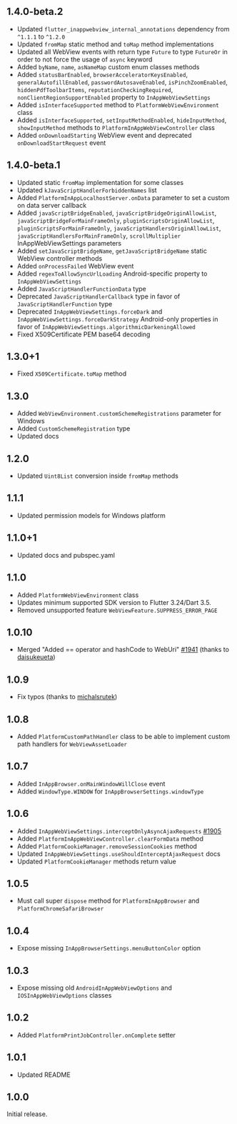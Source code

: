 ## 1.4.0-beta.2

- Updated `flutter_inappwebview_internal_annotations` dependency from `^1.1.1` to `^1.2.0`
- Updated `fromMap` static method and `toMap` method implementations
- Updated all WebView events with return type `Future` to type `FutureOr` in order to not force the usage of `async` keyword
- Added `byName`, `name`, `asNameMap` custom enum classes methods
- Added `statusBarEnabled`, `browserAcceleratorKeysEnabled`, `generalAutofillEnabled`, `passwordAutosaveEnabled`, `isPinchZoomEnabled`, `hiddenPdfToolbarItems`, `reputationCheckingRequired`, `nonClientRegionSupportEnabled` property to `InAppWebViewSettings`
- Added `isInterfaceSupported` method to `PlatformWebViewEnvironment` class
- Added `isInterfaceSupported`, `setInputMethodEnabled`, `hideInputMethod`, `showInputMethod` methods to `PlatformInAppWebViewController` class
- Added `onDownloadStarting` WebView event and deprecated `onDownloadStartRequest` event

## 1.4.0-beta.1

- Updated static `fromMap` implementation for some classes
- Updated `kJavaScriptHandlerForbiddenNames` list
- Added `PlatformInAppLocalhostServer.onData` parameter to set a custom on data server callback
- Added `javaScriptBridgeEnabled`, `javaScriptBridgeOriginAllowList`, `javaScriptBridgeForMainFrameOnly`, `pluginScriptsOriginAllowList`, `pluginScriptsForMainFrameOnly`, `javaScriptHandlersOriginAllowList`, `javaScriptHandlersForMainFrameOnly`, `scrollMultiplier` InAppWebViewSettings parameters
- Added `setJavaScriptBridgeName`, `getJavaScriptBridgeName` static WebView controller methods
- Added `onProcessFailed` WebView event
- Added `regexToAllowSyncUrlLoading` Android-specific property to `InAppWebViewSettings`
- Added `JavaScriptHandlerFunctionData` type
- Deprecated `JavaScriptHandlerCallback` type in favor of `JavaScriptHandlerFunction` type
- Deprecated `InAppWebViewSettings.forceDark` and `InAppWebViewSettings.forceDarkStrategy` Android-only properties in favor of `InAppWebViewSettings.algorithmicDarkeningAllowed`
- Fixed X509Certificate PEM base64 decoding

## 1.3.0+1

- Fixed `X509Certificate.toMap` method

## 1.3.0

- Added `WebViewEnvironment.customSchemeRegistrations` parameter for Windows
- Added `CustomSchemeRegistration` type
- Updated docs

## 1.2.0

- Updated `Uint8List` conversion inside `fromMap` methods

## 1.1.1

- Updated permission models for Windows platform

## 1.1.0+1

- Updated docs and pubspec.yaml

## 1.1.0

- Added `PlatformWebViewEnvironment` class
- Updates minimum supported SDK version to Flutter 3.24/Dart 3.5.
- Removed unsupported feature `WebViewFeature.SUPPRESS_ERROR_PAGE`

## 1.0.10

- Merged "Added == operator and hashCode to WebUri" [#1941](https://github.com/pichillilorenzo/flutter_inappwebview/pull/1941) (thanks to [daisukeueta](https://github.com/daisukeueta))

## 1.0.9

- Fix typos (thanks to [michalsrutek](https://github.com/michalsrutek))

## 1.0.8

- Added `PlatformCustomPathHandler` class to be able to implement custom path handlers for `WebViewAssetLoader`

## 1.0.7

- Added `InAppBrowser.onMainWindowWillClose` event
- Added `WindowType.WINDOW` for `InAppBrowserSettings.windowType`

## 1.0.6

- Added `InAppWebViewSettings.interceptOnlyAsyncAjaxRequests` [#1905](https://github.com/pichillilorenzo/flutter_inappwebview/issues/1905)
- Added `PlatformInAppWebViewController.clearFormData` method
- Added `PlatformCookieManager.removeSessionCookies` method
- Updated `InAppWebViewSettings.useShouldInterceptAjaxRequest` docs
- Updated `PlatformCookieManager` methods return value

## 1.0.5

- Must call super `dispose` method for `PlatformInAppBrowser` and `PlatformChromeSafariBrowser` 

## 1.0.4

- Expose missing `InAppBrowserSettings.menuButtonColor` option

## 1.0.3

- Expose missing old `AndroidInAppWebViewOptions` and `IOSInAppWebViewOptions` classes

## 1.0.2

- Added `PlatformPrintJobController.onComplete` setter

## 1.0.1

- Updated README 

## 1.0.0

Initial release.
